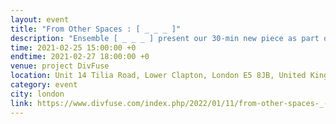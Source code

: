 ```yaml
---
layout: event
title: "From Other Spaces : [ _ _ _ ]"
description: "Ensemble [ _ _ _ ] present our 30-min new piece as part of the Sound Archive series at DivFuse"
time: 2021-02-25 15:00:00 +0
endtime: 2021-02-27 18:00:00 +0
venue: project DivFuse
location: Unit 14 Tilia Road, Lower Clapton, London E5 8JB, United Kingdom
category: event
city: london
link: https://www.divfuse.com/index.php/2022/01/11/from-other-spaces-_-_-_/
---
```

